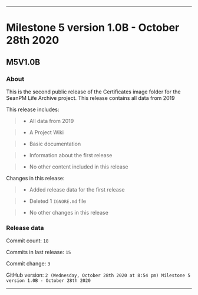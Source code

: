 
***

# Milestone 5 version 1.0B - October 28th 2020

## M5V1.0B

### About

This is the second public release of the Certificates image folder for the SeanPM Life Archive project. This release contains all data from 2019

This release includes:

> * All data from 2019

> * A Project Wiki

> * Basic documentation

> * Information about the first release

> * No other content included in this release

Changes in this release:

> * Added release data for the first release

> * Deleted 1 `IGNORE.md` file

> * No other changes in this release

### Release data

Commit count: `18`

Commits in last release: `15`

Commit change: `3`

GitHub version: `2 (Wednesday, October 28th 2020 at 8:54 pm) Milestone 5 version 1.0B - October 28th 2020`

***
